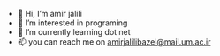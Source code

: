 - 👋 Hi, I’m amir jalili 
- 👀 I’m interested in programing
- 🌱 I’m currently learning dot net
- 📫 you can reach me on amirjalilibazel@mail.um.ac.ir

<!---
SAMAELTHEHUNTER/SAMAELTHEHUNTER is a ✨ special ✨ repository because its `README.md` (this file) appears on your GitHub profile.
You can click the Preview link to take a look at your changes.
--->
